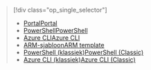 > [!div class="op_single_selector"]
> * [<span data-ttu-id="fbcf5-101">Portal</span><span class="sxs-lookup"><span data-stu-id="fbcf5-101">Portal</span></span>](../articles/virtual-network/virtual-networks-create-nsg-arm-pportal.md)
> * [<span data-ttu-id="fbcf5-102">PowerShell</span><span class="sxs-lookup"><span data-stu-id="fbcf5-102">PowerShell</span></span>](../articles/virtual-network/virtual-networks-create-nsg-arm-ps.md)
> * [<span data-ttu-id="fbcf5-103">Azure CLI</span><span class="sxs-lookup"><span data-stu-id="fbcf5-103">Azure CLI</span></span>](../articles/virtual-network/virtual-networks-create-nsg-arm-cli.md)
> * [<span data-ttu-id="fbcf5-104">ARM-sjabloon</span><span class="sxs-lookup"><span data-stu-id="fbcf5-104">ARM template</span></span>](../articles/virtual-network/virtual-networks-create-nsg-arm-template.md)
> * [<span data-ttu-id="fbcf5-105">PowerShell (klassiek)</span><span class="sxs-lookup"><span data-stu-id="fbcf5-105">PowerShell (Classic)</span></span>](../articles/virtual-network/virtual-networks-create-nsg-classic-ps.md)
> * [<span data-ttu-id="fbcf5-106">Azure CLI (klassiek)</span><span class="sxs-lookup"><span data-stu-id="fbcf5-106">Azure CLI (Classic)</span></span>](../articles/virtual-network/virtual-networks-create-nsg-classic-cli.md)
